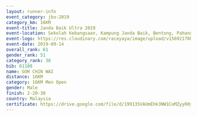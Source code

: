 ```yaml
---
layout: runner-info 
event_category: jbu-2019 
category_km: 16KM 
event-title: Janda Baik Ultra 2019
event-location: Sekolah Kebangsaan, Kampung Janda Baik, Bentong, Pahang, Malaysia 
event-logo: https://res.cloudinary.com/raceyaya/image/upload/v1569217009/logo/janda-baik_vch1pc.jpg 
event-date: 2019-09-14 
overall_rank: 61
gender_rank: 51
category_rank: 38
bib: 61108
name: GOH CHIN WAI
distance: 16KM
category: 16KM Men Open
gender: Male
finish: 2-20-30
country: Malaysia
certificate: https://drive.google.com/file/d/19913SVAUmEhk3NW1CoMZyy08ypWQweUc/view?usp=sharing
---
```

